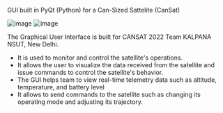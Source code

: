 GUI built in PyQt (Python) for a Can-Sized Sattelite (CanSat)

![image](https://user-images.githubusercontent.com/97782299/224656194-d6ecbf0e-93e8-4a4f-a004-7e7f565b2a96.png)
![image](https://user-images.githubusercontent.com/97782299/224656436-b2b8c22f-d935-49fb-88d8-c22086cab8cc.png)

The Graphical User Interface is built for CANSAT 2022 Team KALPANA NSUT, New Delhi. 

- It is used to monitor and control the satellite's operations.
- It allows the user to visualize the data received from the satellite and issue commands to control the satellite's behavior.
- The GUI helps team to view real-time telemetry data such as altitude, temperature, and battery level
- It allows to send commands to the satellite such as changing its operating mode and adjusting its trajectory.







